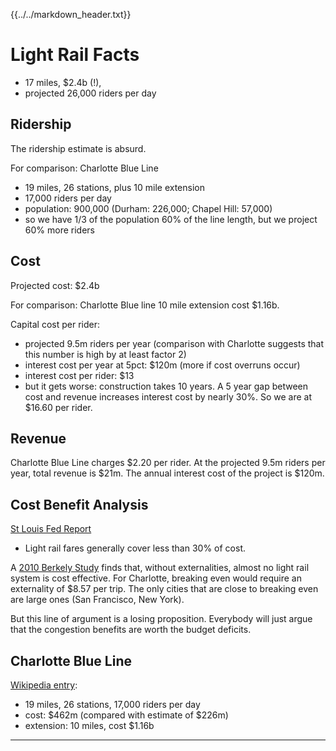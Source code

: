 {{../../markdown_header.txt}}

# Light Rail Facts

* 17 miles, $2.4b (!), 
* projected 26,000 riders per day

## Ridership

The ridership estimate is absurd.

For comparison: Charlotte Blue Line 

* 19 miles, 26 stations, plus 10 mile extension
* 17,000 riders per day
* population: 900,000 (Durham: 226,000; Chapel Hill: 57,000)
* so we have 1/3 of the population 60% of the line length, but we project 60% more riders

## Cost

Projected cost: $2.4b

For comparison: Charlotte Blue line 10 mile extension cost $1.16b.

Capital cost per rider:

* projected 9.5m riders per year (comparison with Charlotte suggests that this number is high by at least factor 2)
* interest cost per year at 5pct: $120m (more if cost overruns occur)
* interest cost per rider: $13
* but it gets worse: construction takes 10 years. A 5 year gap between cost and revenue increases interest cost by nearly 30%. So we are at $16.60 per rider.

## Revenue

Charlotte Blue Line charges $2.20 per rider. At the projected 9.5m riders per year, total revenue is $21m. The annual interest cost of the project is $120m.

## Cost Benefit Analysis

[St Louis Fed Report](https://www.stlouisfed.org/publications/central-banker/fall-2004/the-costs-and-benefits-of-light-rail)

* Light rail fares generally cover less than 30% of cost.

A [2010 Berkely Study](https://iurd.berkeley.edu/wp/2010-04.pdf) finds that, without externalities, almost no light rail system is cost effective. For Charlotte, breaking even would require an externality of $8.57 per trip. The only cities that are close to breaking even are large ones (San Francisco, New York).

But this line of argument is a losing proposition. Everybody will just argue that the congestion benefits are worth the budget deficits.

## Charlotte Blue Line

[Wikipedia entry](https://en.wikipedia.org/wiki/Lynx_Blue_Line):

* 19 miles, 26 stations, 17,000 riders per day
* cost: $462m (compared with estimate of $226m)
* extension: 10 miles, cost $1.16b




-----------